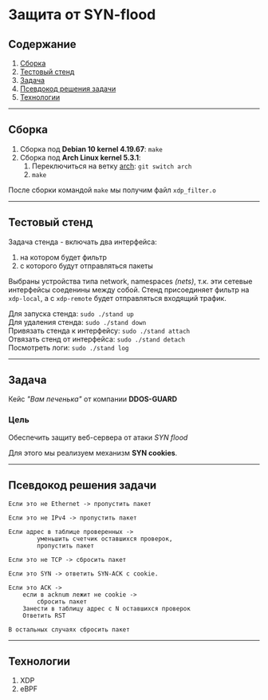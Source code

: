 # Защита от SYN-flood

## Содержание
1. [Сборка](#cборка)
2. [Тестовый стенд](#тестовый-стенд)
3. [Задача](#задача)
4. [Псевдокод решения задачи](#псевдокод-решения-задачи)
5. [Технологии](#технологии)


---
## Сборка ##
    
1. Сборка под **Debian 10 kernel 4.19.67**: `make`
2. Сборка под **Arch Linux kernel 5.3.1**:
    1. Переключиться на ветку [arch](): `git switch arch`
    2. `make`
    
После сборки командой `make` мы получим файл `xdp_filter.o`

---
## Тестовый стенд ##
Задача стенда - включать два интерфейса:
1. на котором будет фильтр
2. с которого будут отправляться пакеты

Выбраны устройства типа network, namespaces _(nets)_, т.к. эти сетевые интерфейсы 
соеденины между собой. Стенд присоединяет фильтр на `xdp-local`, 
а с `xdp-remote` будет отправляться входящий трафик. 



Для запуска стенда: `sudo ./stand up` <br>
Для удаления стенда: `sudo ./stand down` <br>
Привязать стенда к интерфейсу: `sudo ./stand attach` <br>
Отвязать стенд от интерфейса: `sudo ./stand detach` <br>
Посмотреть логи: `sudo ./stand log` <br>

---
## Задача ##
Кейс *"Вам печенька"* от компании **DDOS-GUARD**

### Цель ###
Обеспечить защиту веб-сервера от атаки _SYN flood_

Для этого мы реализуем механизм **SYN cookies**.

----
## Псевдокод решения задачи ##
    Если это не Ethernet -> пропустить пакет

    Если это не IPv4 -> пропустить пакет

    Если адрес в таблице проверенных ->
            уменьшить счетчик оставшихся проверок,
            пропустить пакет

    Если это не TCP -> сбросить пакет

    Если это SYN -> ответить SYN-ACK с cookie.

    Если это ACK ->
        если в acknum лежит не cookie ->
            сбросить пакет
        Занести в таблицу адрес с N оставшихся проверок
        Ответить RST

    В остальных случаях сбросить пакет

---
## Технологии ##
1. XDP
2. eBPF
